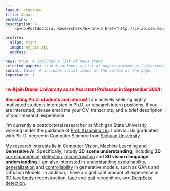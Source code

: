 ```yaml
---
layout: aboutnew
title: About
permalink: /
description: >
    <p><b>Postdoctoral Researcher</b><br><a href="http://cvlab.cse.msu.edu/">Computer Vision Lab</a>, Department of Computer Science and Engineering<br>Michigan State University, East Lansing<br>Office: Room 3315, Engineering Building, MSU<br>liufeng2915@gmail.com</p>

profile:
  align: right
  image: my_pic.jpg
  address: 

news: true  # includes a list of news items
selected_papers: true # includes a list of papers marked as "selected={true}"
social: false  # includes social icons at the bottom of the page
importance: 1
---
```


<font color="red"> <b>I will join Drexel University as an Assistant Professor in September 2024!</b> </font>

<font color="red"> <b>Recruiting Ph.D. students and interns!</b></font> I am actively seeking highly motivated students interested in Ph.D. or research intern positions. If you are interested, please email me your CV, transcripts, and a brief description of your research experience. 

I'm currently a postdoctoral researcher at Michigan State University, working under the guidance of <a href="http://www.cse.msu.edu/~liuxm/index2.html">Prof. Xiaoming Liu</a>. I previously graduated with Ph. D. degree in Computer Science from <a href="https://en.scu.edu.cn/">Sichuan University</a>.

My research interests lie in Computer Vision, Machine Learning and **Generative AI**. Specifically, I study **3D scene understanding**, including **3D** <a href="http://cvlab.cse.msu.edu/project-implicit-dense-correspondence.html">correspondence</a>, <a href="http://cvlab.cse.msu.edu/project-mdr.html">detection</a>, <a href="http://cvlab.cse.msu.edu/project-fully3dobject.html">reconstruction</a> and **3D vision+language understanding**. I am also interested in understanding explainability, <a href="http://cvlab.cse.msu.edu/project-gansvr.html">generalization</a> and <a href="http://cvlab.cse.msu.edu/project-cfsm.html">controllability</a> in generative models, such as GANs and Diffusion Models. In addition, I have a significant amount of experience in 3D <a href="http://cvlab.cse.msu.edu/project-nonlinear-3dmm.html">face</a>/<a href="http://cvlab.cse.msu.edu/project-reid3dinvar.html">body</a> reconstruction, <a href="http://cvlab.cse.msu.edu/project-caface.html">face</a> and <a href="http://cvlab.cse.msu.edu/project-gaitnet.html">gait</a> recognition, and <a href="http://cvlab.cse.msu.edu/project-ffd.html">DeepFake detection</a>.


